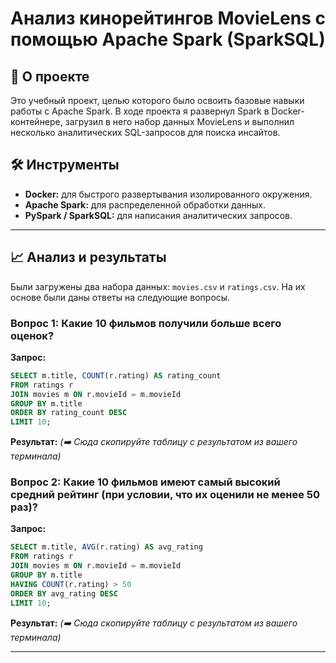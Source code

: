 # Анализ кинорейтингов MovieLens с помощью Apache Spark (SparkSQL)

## 🎯 О проекте

Это учебный проект, целью которого было освоить базовые навыки работы с Apache Spark. В ходе проекта я развернул Spark в Docker-контейнере, загрузил в него набор данных MovieLens и выполнил несколько аналитических SQL-запросов для поиска инсайтов.

## 🛠️ Инструменты

*   **Docker:** для быстрого развертывания изолированного окружения.
*   **Apache Spark:** для распределенной обработки данных.
*   **PySpark / SparkSQL:** для написания аналитических запросов.

---

## 📈 Анализ и результаты

Были загружены два набора данных: `movies.csv` и `ratings.csv`. На их основе были даны ответы на следующие вопросы.

### Вопрос 1: Какие 10 фильмов получили больше всего оценок?

**Запрос:**
```sql
SELECT m.title, COUNT(r.rating) AS rating_count 
FROM ratings r 
JOIN movies m ON r.movieId = m.movieId 
GROUP BY m.title 
ORDER BY rating_count DESC 
LIMIT 10;
```

**Результат:**
*(➡️ Сюда скопируйте таблицу с результатом из вашего терминала)*

### Вопрос 2: Какие 10 фильмов имеют самый высокий средний рейтинг (при условии, что их оценили не менее 50 раз)?

**Запрос:**
```sql
SELECT m.title, AVG(r.rating) AS avg_rating 
FROM ratings r 
JOIN movies m ON r.movieId = m.movieId 
GROUP BY m.title 
HAVING COUNT(r.rating) > 50 
ORDER BY avg_rating DESC 
LIMIT 10;
```

**Результат:**
*(➡️ Сюда скопируйте таблицу с результатом из вашего терминала)*

---

